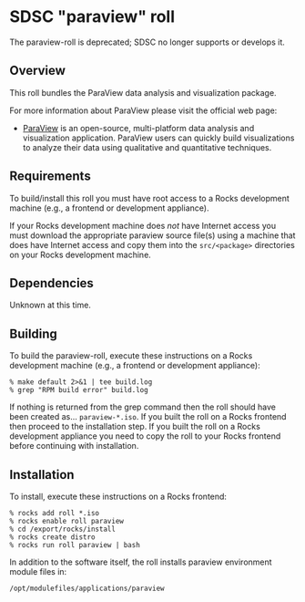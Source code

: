 # SDSC "paraview" roll

The paraview-roll is deprecated; SDSC no longer supports or develops it.

## Overview

This roll bundles the ParaView data analysis and visualization package.

For more information about ParaView please visit the official web page:

- <a href="http://www.paraview.org" target="_blank">ParaView</a> is an
open-source, multi-platform data analysis and visualization application.
ParaView users can quickly build visualizations to analyze their data using
qualitative and quantitative techniques.


## Requirements

To build/install this roll you must have root access to a Rocks development
machine (e.g., a frontend or development appliance).

If your Rocks development machine does *not* have Internet access you must
download the appropriate paraview source file(s) using a machine that does
have Internet access and copy them into the `src/<package>` directories on your
Rocks development machine.


## Dependencies

Unknown at this time.


## Building

To build the paraview-roll, execute these instructions on a Rocks development
machine (e.g., a frontend or development appliance):

```shell
% make default 2>&1 | tee build.log
% grep "RPM build error" build.log
```

If nothing is returned from the grep command then the roll should have been
created as... `paraview-*.iso`. If you built the roll on a Rocks frontend then
proceed to the installation step. If you built the roll on a Rocks development
appliance you need to copy the roll to your Rocks frontend before continuing
with installation.


## Installation

To install, execute these instructions on a Rocks frontend:

```shell
% rocks add roll *.iso
% rocks enable roll paraview
% cd /export/rocks/install
% rocks create distro
% rocks run roll paraview | bash
```

In addition to the software itself, the roll installs paraview environment
module files in:

```shell
/opt/modulefiles/applications/paraview
```
